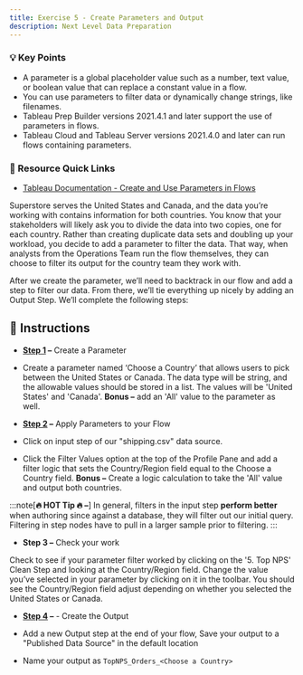 ```yaml
---
title: Exercise 5 - Create Parameters and Output
description: Next Level Data Preparation
---
```

### 💡 Key Points

* A parameter is a global placeholder value such as a number, text value, or boolean value that can replace a constant value in a flow.
* You can use parameters to filter data or dynamically change strings, like filenames.
* Tableau Prep Builder versions 2021.4.1 and later support the use of parameters in flows.
* Tableau Cloud and Tableau Server versions 2021.4.0 and later can run flows containing parameters.

### 📙 Resource Quick Links

* [Tableau Documentation - Create and Use Parameters in Flows](https://help.tableau.com/current/prep/en-us/prep_parameters.htm)

Superstore serves the United States and Canada, and the data you’re working with contains information for both countries. You know that your stakeholders will likely ask you to divide the data into two copies, one for each country. Rather than creating duplicate data sets and doubling up your workload, you decide to add a parameter to filter the data. That way, when analysts from the Operations Team run the flow themselves, they can choose to filter its output for the country team they work with.

After we create the parameter, we’ll need to backtrack in our flow and add a step to filter our data. From there, we’ll tie everything up nicely by adding an Output Step. We’ll complete the following steps:


## 📝 Instructions

* **[Step 1](/../../reference/e5s1sol) –** Create a Parameter

* Create a parameter named ‘Choose a Country’ that allows users to pick between the United States or Canada. The data type will be string, and the allowable values should be stored in a list. The values will be 'United States' and 'Canada'. **Bonus –** add an 'All' value to the parameter as well.

* **[Step 2](/../../reference/e5s2sol) –** Apply Parameters to your Flow

* Click on input step of our "shipping.csv" data source.
* Click the Filter Values option at the top of the Profile Pane and add a filter logic that sets the Country/Region field equal to the Choose a Country field. **Bonus –** Create a logic calculation to take the 'All' value and output both countries.

:::note[**🔥 HOT Tip 🔥 –**]
In general, filters in the input step **perform better** when authoring since against a database, they will filter out our initial query. Filtering in step nodes have to pull in a larger sample prior to filtering.
:::


* **Step 3 –** Check your work

Check to see if your parameter filter worked by clicking on the '5. Top NPS' Clean Step and looking at the Country/Region field. Change the value you’ve selected in your parameter by clicking on it in the toolbar. You should see the Country/Region field adjust depending on whether you selected the United States or Canada.


* **[Step 4](/../../reference/e5s3sol) –** - Create the Output

* Add a new Output step at the end of your flow, Save your output to a "Published Data Source" in the default location
* Name your output as `TopNPS_Orders_<Choose a Country>`